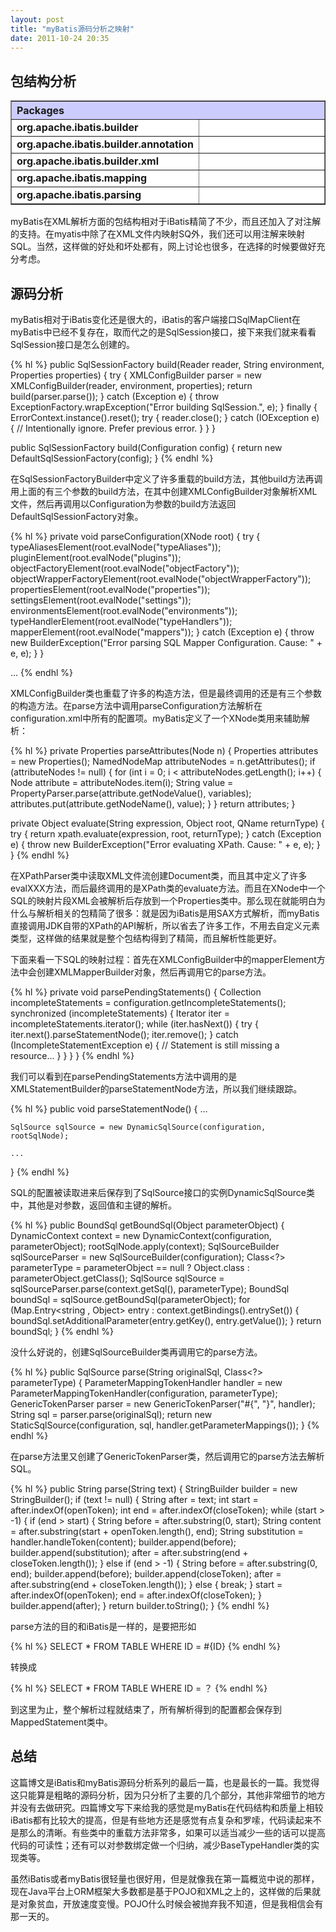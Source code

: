 ```yaml
---
layout: post
title: "myBatis源码分析之映射"
date: 2011-10-24 20:35
---
```

## 包结构分析

<table border="1" width="100%" cellpadding="3" cellspacing="0" summary="">
<tbody><tr>
<th align="left" colspan="2" style="background-color:#CCCCFF">
<b>Packages</b></th></tr>
<tr bgcolor="white">
<td width="20%"><b>org.apache.ibatis.builder</b></td>
<td>&nbsp;</td>
</tr>
<tr bgcolor="white">
<td width="20%"><b>org.apache.ibatis.builder.annotation</b></td>
<td>&nbsp;</td>
</tr>
<tr bgcolor="white">
<td width="20%"><b>org.apache.ibatis.builder.xml</b></td>
<td>&nbsp;</td>
</tr>
<tr bgcolor="white">
<td width="20%"><b>org.apache.ibatis.mapping</b></td>
<td>&nbsp;</td>
</tr>
<tr bgcolor="white">
<td width="20%"><b>org.apache.ibatis.parsing</b></td>
<td>&nbsp;</td>
</tr>
</tbody>
</table>

myBatis在XML解析方面的包结构相对于iBatis精简了不少，而且还加入了对注解的支持。在myatis中除了在XML文件内映射SQ外，我们还可以用注解来映射SQL。当然，这样做的好处和坏处都有，网上讨论也很多，在选择的时候要做好充分考虑。

## 源码分析

myBatis相对于iBatis变化还是很大的，iBatis的客户端接口SqlMapClient在myBatis中已经不复存在，取而代之的是SqlSession接口，接下来我们就来看看SqlSession接口是怎么创建的。

{% hl %}
public SqlSessionFactory build(Reader reader, String environment, Properties properties) {
    try {
      XMLConfigBuilder parser = new XMLConfigBuilder(reader, environment, properties);
      return build(parser.parse());
    } catch (Exception e) {
      throw ExceptionFactory.wrapException("Error building SqlSession.", e);
    } finally {
      ErrorContext.instance().reset();
      try {
        reader.close();
      } catch (IOException e) {
        // Intentionally ignore. Prefer previous error.
      }
    }
}

public SqlSessionFactory build(Configuration config) {
    return new DefaultSqlSessionFactory(config);
}
{% endhl %}

在SqlSessionFactoryBuilder中定义了许多重载的build方法，其他build方法再调用上面的有三个参数的build方法，在其中创建XMLConfigBuilder对象解析XML文件，然后再调用以Configuration为参数的build方法返回DefaultSqlSessionFactory对象。

{% hl %}
  private void parseConfiguration(XNode root) {
    try {
      typeAliasesElement(root.evalNode("typeAliases"));
      pluginElement(root.evalNode("plugins"));
      objectFactoryElement(root.evalNode("objectFactory"));
      objectWrapperFactoryElement(root.evalNode("objectWrapperFactory"));
      propertiesElement(root.evalNode("properties"));
      settingsElement(root.evalNode("settings"));
      environmentsElement(root.evalNode("environments"));
      typeHandlerElement(root.evalNode("typeHandlers"));
      mapperElement(root.evalNode("mappers"));
    } catch (Exception e) {
      throw new BuilderException("Error parsing SQL Mapper Configuration. Cause: " + e, e);
    }
  }
  
  ...
{% endhl %}

XMLConfigBuilder类也重载了许多的构造方法，但是最终调用的还是有三个参数的构造方法。在parse方法中调用parseConfiguration方法解析在configuration.xml中所有的配置项。myBatis定义了一个XNode类用来辅助解析：

{% hl %}
  private Properties parseAttributes(Node n) {
    Properties attributes = new Properties();
    NamedNodeMap attributeNodes = n.getAttributes();
    if (attributeNodes != null) {
      for (int i = 0; i < attributeNodes.getLength(); i++) {
        Node attribute = attributeNodes.item(i);
        String value = PropertyParser.parse(attribute.getNodeValue(), variables);
        attributes.put(attribute.getNodeName(), value);
      }
    }
    return attributes;
  }

  private Object evaluate(String expression, Object root, QName returnType) {
    try {
      return xpath.evaluate(expression, root, returnType);
    } catch (Exception e) {
      throw new BuilderException("Error evaluating XPath.  Cause: " + e, e);
    }
  }
{% endhl %}

在XPathParser类中读取XML文件流创建Document类，而且其中定义了许多evalXXX方法，而后最终调用的是XPath类的evaluate方法。而且在XNode中一个SQL的映射片段XML会被解析后存放到一个Properties类中。那么现在就能明白为什么与解析相关的包精简了很多：就是因为iBatis是用SAX方式解析，而myBatis直接调用JDK自带的XPath的API解析，所以省去了许多工作，不用去自定义元素类型，这样做的结果就是整个包结构得到了精简，而且解析性能更好。

下面来看一下SQL的映射过程：首先在XMLConfigBuilder中的mapperElement方法中会创建XMLMapperBuilder对象，然后再调用它的parse方法。

{% hl %}
  private void parsePendingStatements() {
	  Collection<xmlstatementbuilder> incompleteStatements = configuration.getIncompleteStatements();
	  synchronized (incompleteStatements) {
		  Iterator<xmlstatementbuilder> iter = incompleteStatements.iterator();
		  while (iter.hasNext()) {
			  try {
				  iter.next().parseStatementNode();
				  iter.remove();
			  } catch (IncompleteStatementException e) {
				  // Statement is still missing a resource...
			  }
		  }
	  }
  }
{% endhl %}

我们可以看到在parsePendingStatements方法中调用的是XMLStatementBuilder的parseStatementNode方法，所以我们继续跟踪。

{% hl %}
  public void parseStatementNode() {
    ...

    SqlSource sqlSource = new DynamicSqlSource(configuration, rootSqlNode);
    
    ...
  }
{% endhl %}

SQL的配置被读取进来后保存到了SqlSource接口的实例DynamicSqlSource类中，其他是对参数，返回值和主键的解析。

{% hl %}
  public BoundSql getBoundSql(Object parameterObject) {
    DynamicContext context = new DynamicContext(configuration, parameterObject);
    rootSqlNode.apply(context);
    SqlSourceBuilder sqlSourceParser = new SqlSourceBuilder(configuration);
    Class<?> parameterType = parameterObject == null ? Object.class : parameterObject.getClass();
    SqlSource sqlSource = sqlSourceParser.parse(context.getSql(), parameterType);
    BoundSql boundSql = sqlSource.getBoundSql(parameterObject);
    for (Map.Entry<string , Object> entry : context.getBindings().entrySet()) {
      boundSql.setAdditionalParameter(entry.getKey(), entry.getValue());
    }
    return boundSql;
  }
{% endhl %}

没什么好说的，创建SqlSourceBuilder类再调用它的parse方法。

{% hl %}
  public SqlSource parse(String originalSql, Class<?> parameterType) {
    ParameterMappingTokenHandler handler = new ParameterMappingTokenHandler(configuration, parameterType);
    GenericTokenParser parser = new GenericTokenParser("#{", "}", handler);
    String sql = parser.parse(originalSql);
    return new StaticSqlSource(configuration, sql, handler.getParameterMappings());
  }
{% endhl %}

在parse方法里又创建了GenericTokenParser类，然后调用它的parse方法去解析SQL。

{% hl %}
  public String parse(String text) {
    StringBuilder builder = new StringBuilder();
    if (text != null) {
      String after = text;
      int start = after.indexOf(openToken);
      int end = after.indexOf(closeToken);
      while (start > -1) {
        if (end > start) {
          String before = after.substring(0, start);
          String content = after.substring(start + openToken.length(), end);
          String substitution = handler.handleToken(content);
          builder.append(before);
          builder.append(substitution);
          after = after.substring(end + closeToken.length());
        } else if (end > -1) {
          String before = after.substring(0, end);
          builder.append(before);
          builder.append(closeToken);
          after = after.substring(end + closeToken.length());
        } else {
          break;
        }
        start = after.indexOf(openToken);
        end = after.indexOf(closeToken);
      }
      builder.append(after);
    }
    return builder.toString();
  }
{% endhl %}

parse方法的目的和iBatis是一样的，是要把形如

{% hl %}
SELECT * FROM TABLE WHERE ID = #{ID}
{% endhl %}

转换成

{% hl %}
SELECT * FROM TABLE WHERE ID = ？
{% endhl %}

到这里为止，整个解析过程就结束了，所有解析得到的配置都会保存到MappedStatement类中。

## 总结

这篇博文是iBatis和myBatis源码分析系列的最后一篇，也是最长的一篇。我觉得这只能算是粗略的源码分析，因为只分析了主要的几个部分，其他非常细节的地方并没有去做研究。四篇博文写下来给我的感觉是myBatis在代码结构和质量上相较iBatis都有比较大的提高，但是有些地方还是感觉有点复杂和罗嗦，代码读起来不是那么的清晰。有些类中的重载方法非常多，如果可以适当减少一些的话可以提高代码的可读性；还有可以对参数绑定做一个归纳，减少BaseTypeHandler类的实现类等。

虽然iBatis或者myBatis很轻量也很好用，但是就像我在第一篇概览中说的那样，现在Java平台上ORM框架大多数都是基于POJO和XML之上的，这样做的后果就是对象贫血，开放速度变慢。POJO什么时候会被抛弃我不知道，但是我相信会有那一天的。

